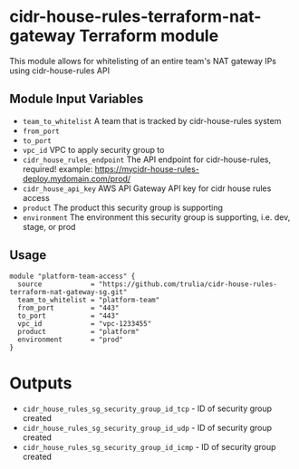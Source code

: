 cidr-house-rules-terraform-nat-gateway Terraform module
===========

This module allows for whitelisting of an entire team's NAT gateway IPs using cidr-house-rules API


Module Input Variables
----------------------

- `team_to_whitelist` A team that is tracked by cidr-house-rules system
- `from_port`
- `to_port`
- `vpc_id` VPC to apply security group to
- `cidr_house_rules_endpoint` The API endpoint for cidr-house-rules, required! example: https://mycidr-house-rules-deploy.mydomain.com/prod/
- `cidr_house_api_key` AWS API Gateway API key for cidr house rules access
- `product` The product this security group is supporting
- `environment` The environment this security group is supporting, i.e. dev, stage, or prod

Usage
-----

```
module "platform-team-access" {
  source            = "https://github.com/trulia/cidr-house-rules-terraform-nat-gateway-sg.git"
  team_to_whitelist = "platform-team"
  from_port         = "443"
  to_port           = "443"
  vpc_id            = "vpc-1233455"
  product           = "platform"
  environment       = "prod" 
}
```

Outputs
=======

 - `cidr_house_rules_sg_security_group_id_tcp` - ID of security group created
 - `cidr_house_rules_sg_security_group_id_udp` - ID of security group created
 - `cidr_house_rules_sg_security_group_id_icmp` - ID of security group created
